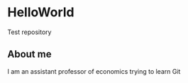 # HelloWorld
Test repository

## About me
I am an assistant professor of economics trying to learn Git
